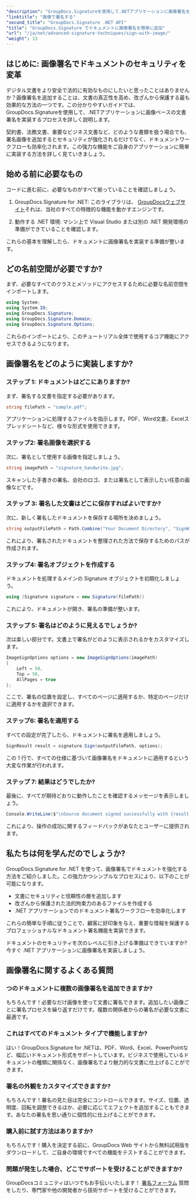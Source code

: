 ```yaml
---
"description": "GroupDocs.Signatureを使用して.NETアプリケーションに画像署名を追加することで、ドキュメントのセキュリティを強化する方法を学びましょう。改ざん防止と法的拘束力のあるドキュメントを簡単に統合できます。"
"linktitle": "画像で署名する"
"second_title": "GroupDocs.Signature .NET API"
"title": "GroupDocs.Signature でドキュメントに画像署名を簡単に追加"
"url": "/ja/net/advanced-signature-techniques/sign-with-image/"
"weight": 13
---
```


## はじめに: 画像署名でドキュメントのセキュリティを変革

デジタル文書をより安全で法的に有効なものにしたいと思ったことはありませんか？画像署名を追加することは、文書の真正性を高め、改ざんから保護する最も効果的な方法の一つです。この分かりやすいガイドでは、GroupDocs.Signatureを使用して、.NETアプリケーションに画像ベースの文書署名を実装するプロセスを詳しく説明します。

契約書、法務文書、重要なビジネス文書など、どのような書類を扱う場合でも、署名画像を追加するとセキュリティが強化されるだけでなく、ドキュメントワークフローも効率化されます。この強力な機能をご自身のアプリケーションに簡単に実装する方法を詳しく見ていきましょう。

## 始める前に必要なもの

コードに進む前に、必要なものがすべて揃っていることを確認しましょう。

1. GroupDocs.Signature for .NET: このライブラリは、 [GroupDocsウェブサイト](https://releases.groupdocs.com/signature/net/)それは、当社のすべての特徴的な機能を動かすエンジンです。

2. 動作する .NET 環境: マシン上で Visual Studio または別の .NET 開発環境の準備ができていることを確認します。

これらの基本を理解したら、ドキュメントに画像署名を実装する準備が整います。

## どの名前空間が必要ですか?

まず、必要なすべてのクラスとメソッドにアクセスするために必要な名前空間をインポートします。

```csharp
using System;
using System.IO;
using GroupDocs.Signature;
using GroupDocs.Signature.Domain;
using GroupDocs.Signature.Options;
```

これらのインポートにより、このチュートリアル全体で使用するコア機能にアクセスできるようになります。

## 画像署名をどのように実装しますか?

### ステップ 1: ドキュメントはどこにありますか?

まず、署名する文書を指定する必要があります。

```csharp
string filePath = "sample.pdf";
```

アプリケーションに処理するファイルを指示します。PDF、Word文書、Excelスプレッドシートなど、様々な形式を使用できます。

### ステップ2: 署名画像を選択する

次に、署名として使用する画像を指定しましょう。

```csharp
string imagePath = "signature_handwrite.jpg";
```

スキャンした手書きの署名、会社のロゴ、または署名として表示したい任意の画像などです。

### ステップ 3: 署名した文書はどこに保存すればよいですか?

次に、新しく署名したドキュメントを保存する場所を決めましょう。

```csharp
string outputFilePath = Path.Combine("Your Document Directory", "SignWithImage", fileName);
```

これにより、署名されたドキュメントを整理された方法で保存するためのパスが作成されます。

### ステップ4: 署名オブジェクトを作成する

ドキュメントを処理するメインの Signature オブジェクトを初期化しましょう。

```csharp
using (Signature signature = new Signature(filePath))
```

これにより、ドキュメントが開き、署名の準備が整います。

### ステップ 5: 署名はどのように見えるでしょうか?

次は楽しい部分です。文書上で署名がどのように表示されるかをカスタマイズします。

```csharp
ImageSignOptions options = new ImageSignOptions(imagePath)
{
    Left = 50,
    Top = 50,
    AllPages = true
};
```

ここで、署名の位置を設定し、すべてのページに適用するか、特定のページだけに適用するかを選択できます。

### ステップ6: 署名を適用する

すべての設定が完了したら、ドキュメントに署名を適用しましょう。

```csharp
SignResult result = signature.Sign(outputFilePath, options);
```

この 1 行で、すべての仕様に基づいて画像署名をドキュメントに適用するという大変な作業が行われます。

### ステップ 7: 結果はどうでしたか?

最後に、すべてが期待どおりに動作したことを確認するメッセージを表示しましょう。

```csharp
Console.WriteLine($"\nSource document signed successfully with {result.Succeeded.Count} signature(s).\nFile saved at {outputFilePath}.");
```

これにより、操作の成功に関するフィードバックがあなたとユーザーに提供されます。

## 私たちは何を学んだのでしょうか?

GroupDocs.Signature for .NET を使って、画像署名でドキュメントを強化する方法をご紹介しました。この強力かつシンプルなプロセスにより、以下のことが可能になります。

- 文書にセキュリティと信頼性の層を追加します
- 改ざんから保護された法的拘束力のあるファイルを作成する
- .NET アプリケーションでのドキュメント署名ワークフローを効率化します

これらの簡単な手順に従うことで、顧客に好印象を与え、重要な情報を保護するプロフェッショナルなドキュメント署名機能を実装できます。

ドキュメントのセキュリティを次のレベルに引き上げる準備はできていますか? 今すぐ .NET アプリケーションに画像署名を実装しましょう。

## 画像署名に関するよくある質問

### つのドキュメントに複数の画像署名を追加できますか?

もちろんです！必要なだけ画像を使って文書に署名できます。追加したい画像ごとに署名プロセスを繰り返すだけです。複数の関係者からの署名が必要な文書に最適です。

### これはすべてのドキュメント タイプで機能しますか?

はい！GroupDocs.Signature for .NETは、PDF、Word、Excel、PowerPointなど、幅広いドキュメント形式をサポートしています。ビジネスで使用しているドキュメントの種類に関係なく、画像署名でより魅力的な文書に仕上げることができます。

### 署名の外観をカスタマイズできますか?

もちろんです！署名の見た目は完全にコントロールできます。サイズ、位置、透明度、回転を調整できるほか、必要に応じてエフェクトを追加することもできます。あなたの署名を思い通りに個性的に仕上げることができます。

### 購入前に試す方法はありますか?

もちろんです！購入を決定する前に、GroupDocs Web サイトから無料試用版をダウンロードして、ご自身の環境ですべての機能をテストすることができます。

### 問題が発生した場合、どこでサポートを受けることができますか?

GroupDocsコミュニティはいつでもお手伝いいたします！ [署名フォーラム](https://forum.groupdocs.com/c/signature/13) 質問をしたり、専門家や他の開発者から技術サポートを受けることができます。